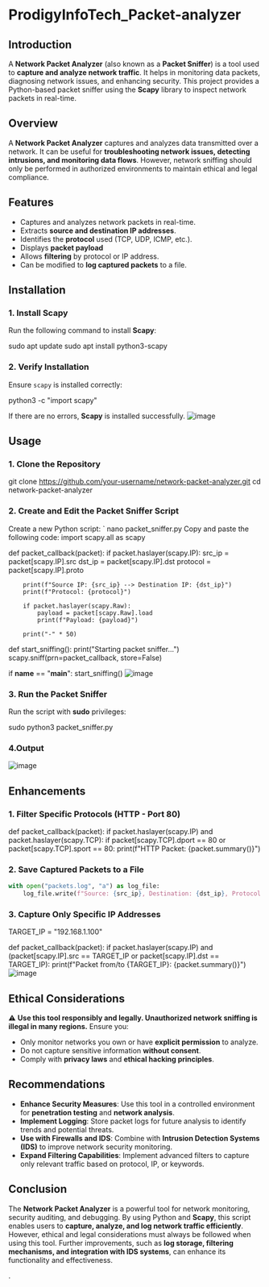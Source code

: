# ProdigyInfoTech_Packet-analyzer
## Introduction
A **Network Packet Analyzer** (also known as a **Packet Sniffer**) is a tool used to **capture and analyze network traffic**. It helps in monitoring data packets, diagnosing network issues, and enhancing security. This project provides a Python-based packet sniffer using the **Scapy** library to inspect network packets in real-time.

## Overview
A **Network Packet Analyzer** captures and analyzes data transmitted over a network. It can be useful for **troubleshooting network issues, detecting intrusions, and monitoring data flows**. However, network sniffing should only be performed in authorized environments to maintain ethical and legal compliance.

## Features
- Captures and analyzes network packets in real-time.
- Extracts **source and destination IP addresses**.
- Identifies the **protocol** used (TCP, UDP, ICMP, etc.).
- Displays **packet payload** 
- Allows **filtering** by protocol or IP address.
- Can be modified to **log captured packets** to a file.

## Installation
### 1. Install Scapy
Run the following command to install **Scapy**:

sudo apt update
sudo apt install python3-scapy

### 2. Verify Installation
Ensure `scapy` is installed correctly:

python3 -c "import scapy"

If there are no errors, **Scapy** is installed successfully.
![image](https://github.com/user-attachments/assets/6e2e790f-ba12-483b-8cf6-78c5b8f228ad)

## Usage
### 1. Clone the Repository

git clone https://github.com/your-username/network-packet-analyzer.git
cd network-packet-analyzer

### 2. Create and Edit the Packet Sniffer Script
Create a new Python script:
`
nano packet_sniffer.py
Copy and paste the following code:
import scapy.all as scapy

def packet_callback(packet):
    if packet.haslayer(scapy.IP):
        src_ip = packet[scapy.IP].src
        dst_ip = packet[scapy.IP].dst
        protocol = packet[scapy.IP].proto
        
        print(f"Source IP: {src_ip} --> Destination IP: {dst_ip}")
        print(f"Protocol: {protocol}")
        
        if packet.haslayer(scapy.Raw):
            payload = packet[scapy.Raw].load
            print(f"Payload: {payload}")
        
        print("-" * 50)

def start_sniffing():
    print("Starting packet sniffer...")
    scapy.sniff(prn=packet_callback, store=False)

if __name__ == "__main__":
    start_sniffing()
![image](https://github.com/user-attachments/assets/aa40f5d0-4fd9-4b17-8420-e297d0c217fc)



### 3. Run the Packet Sniffer
Run the script with **sudo** privileges:

sudo python3 packet_sniffer.py

### 4.Output
![image](https://github.com/user-attachments/assets/a9e856c0-6ed5-4810-a7b4-59d499f5eaad)


## Enhancements
### 1. Filter Specific Protocols (HTTP - Port 80)
def packet_callback(packet):
    if packet.haslayer(scapy.IP) and packet.haslayer(scapy.TCP):
        if packet[scapy.TCP].dport == 80 or packet[scapy.TCP].sport == 80:
            print(f"HTTP Packet: {packet.summary()}")


### 2. Save Captured Packets to a File
```python
with open("packets.log", "a") as log_file:
    log_file.write(f"Source: {src_ip}, Destination: {dst_ip}, Protocol: {protocol}\n")
```

### 3. Capture Only Specific IP Addresses
TARGET_IP = "192.168.1.100"

def packet_callback(packet):
    if packet.haslayer(scapy.IP) and (packet[scapy.IP].src == TARGET_IP or packet[scapy.IP].dst == TARGET_IP):
        print(f"Packet from/to {TARGET_IP}: {packet.summary()}")
![image](https://github.com/user-attachments/assets/2eef7065-1280-456b-9c2e-049c6dc2d79f)

## Ethical Considerations
⚠️ **Use this tool responsibly and legally. Unauthorized network sniffing is illegal in many regions.** Ensure you:
- Only monitor networks you own or have **explicit permission** to analyze.
- Do not capture sensitive information **without consent**.
- Comply with **privacy laws** and **ethical hacking principles**.

## Recommendations
- **Enhance Security Measures**: Use this tool in a controlled environment for **penetration testing** and **network analysis**.
- **Implement Logging**: Store packet logs for future analysis to identify trends and potential threats.
- **Use with Firewalls and IDS**: Combine with **Intrusion Detection Systems (IDS)** to improve network security monitoring.
- **Expand Filtering Capabilities**: Implement advanced filters to capture only relevant traffic based on protocol, IP, or keywords.

## Conclusion
The **Network Packet Analyzer** is a powerful tool for network monitoring, security auditing, and debugging. By using Python and **Scapy**, this script enables users to **capture, analyze, and log network traffic efficiently**.
However, ethical and legal considerations must always be followed when using this tool. Further improvements, such as **log storage, filtering mechanisms, and integration with IDS systems**, can enhance its functionality and effectiveness.

.


